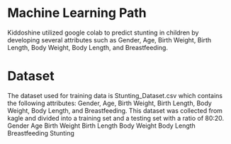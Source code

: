 # Machine Learning Path
Kiddoshine utilized google colab to predict stunting in children by developing several attributes such as Gender, Age, Birth Weight, Birth Length, Body Weight, Body Length, and Breastfeeding. <r>

# Dataset
The dataset used for training data is Stunting_Dataset.csv which contains the following attributes: Gender, Age, Birth Weight, Birth Length, Body Weight, Body Length, and Breastfeeding.<r>
This dataset was collected from kagle and divided into a training set and a testing set with a ratio of 80:20.<r>
Gender	Age	Birth Weight	Birth Length	Body Weight	Body Length	Breastfeeding	Stunting
